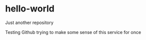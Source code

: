 # hello-world
Just another repository

Testing Github trying to make some sense of this service for once 
